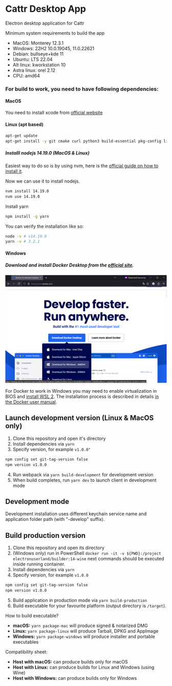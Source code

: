 Cattr Desktop App  
==========
Electron desktop application for Cattr  

Minimum system requirements to build the app
- MacOS: Monterey 12.3.1  
- Windows: 22H2 10.0.19045, 11.0.22621
- Debian: bullseye+kde 11
- Ubuntu: LTS 22.04
- Alt linux: kworkstation 10
- Astra linux: orel 2.12
- CPU: amd64

### For build to work, you need to have following dependencies:
#### MacOS
You need to install xcode from [official website](https://developer.apple.com/xcode/)

#### Linux (apt based)
```bash
apt-get update
apt-get install -y git cmake curl python3 build-essential pkg-config libsecret-1-0 libsecret-1-dev ca-certificates openssh-client dpkg-dev dpkg-sig
```
##### Installl nodejs 14.19.0 (MacOS & Linux)  
Easiest way to do so is by using nvm, here is the [official guide on how to install it](https://github.com/nvm-sh/nvm?tab=readme-ov-file#install--update-script).  

Now we can use it to install nodejs.  
```bash
nvm install 14.19.0
nvm use 14.19.0
```
Install yarn
```bash
npm install -g yarn
```

You can verify the installation like so:
```bash
node -v # v14.19.0
yarn -v # 3.2.1
```

#### Windows
##### Download and install Docker Desktop from the [official site](https://www.docker.com/).

![docker](docker-desktop.png)

For Docker to work in Windows you may need to enable virtualization in BIOS and [install WSL 2](https://learn.microsoft.com/en-us/windows/wsl/install). The installation process is described in details [in the Docker user manual](https://docs.docker.com/desktop/setup/install/windows-install/).


## Launch development version (Linux & MacOS only)
1. Clone this repository and open it's directory
2. Install dependencies via `yarn`
3. Specify version, for example `v1.0.0"`
```bash
npm config set git-tag-version false
npm version v1.0.0
```
4. Run webpack via `yarn build-development` for development version
5. When build completes, run `yarn dev` to launch client in development mode

## Development mode
Development installation uses different keychain service name and application folder path (with "-develop" suffix).

## Build production version
1. Clone this repository and open its directory
2. (Windows only) run in PowerShell `docker run -it -v ${PWD}:/project electronuserland/builder:14-wine` next commands should be executed inside running container.
3. Install dependencies via `yarn`
4. Specify version, for example `v1.0.0`
```bash
npm config set git-tag-version false
npm version v1.0.0
```
5. Build application in production mode via `yarn build-production`
6. Build executable for your favourite platform (output directory is `/target`).


How to build executable?
  - **macOS:** `yarn package-mac` will produce signed & notarized DMG
  - **Linux:** `yarn package-linux` will produce Tarball, DPKG and AppImage
  - **Windows:** `yarn package-windows` will produce installer and portable executables

Compatibility sheet:
  - **Host with macOS:** can produce builds only for macOS
  - **Host with Linux:** can produce builds for Linux and Windows (using Wine)
  - **Host with Windows:** can produce builds only for Windows
